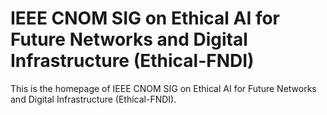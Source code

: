 # IEEE CNOM SIG on Ethical AI for Future Networks and Digital Infrastructure (Ethical-FNDI)
This is the homepage of IEEE CNOM SIG on Ethical AI for Future Networks and Digital Infrastructure (Ethical-FNDI).

